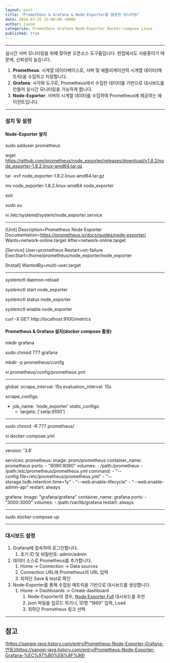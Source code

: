 ```yaml
---
layout: post
title: "Prometheus & Grafana & Node-Exporter를 활용한 모니터링"
date: 2024-07-25 15:00:00 +0900
author: jseom
categories: Prometheus Grafana Node-Exporter Docker-compose Linux
published: true
---
```


<hr />

실시간 서버 모니터링을 위해 찾아본 오픈소스 도구들입니다. 현업에서도 사용중이기 때문에, 신뢰성이 높습니다.

1. **Prometheus**: 시계열 데이터베이스로, 서버 및 애플리케이션의 시계열 데이터(매트릭)을 수집하고 저장합니다.
2. **Grafana**: 시각화 도구로, Prometheus에서 수집한 데이터를 기반으로 대시보드를 만들어 실시간 모니터링을 가능하게 합니다.
3. **Node-Exporter**: 서버의 시계열 데이터를 수집하여 Prometheus에 제공하는 에이전트입니다.

---

### 설치 및 설정

#### **Node-Exporter 설치**

  <!--Node-Exporter 다운로드 및 설치-->

sudo adduser prometheus

wget https://github.com/prometheus/node_exporter/releases/download/v1.8.2/node_exporter-1.8.2.linux-amd64.tar.gz

tar -xvf node_exporter-1.8.2.linux-amd64.tar.gz

mv node_exporter-1.8.2.linux-amd64 node_exporter

exit

  <!--Node-Exporter 시스템 서비스 등록-->

sudo su

vi /etc/systemd/system/node_exporter.service

---

[Unit]
Description=Prometheus Node Exporter
Documentation=https://prometheus.io/docs/guides/node-exporter/
Wants=network-online.target
After=network-online.target

[Service]
User=prometheus
Restart=on-failure
ExecStart=/home/prometheus/node_exporter/node_exporter

[Install]
WantedBy=multi-user.target

---

  <!--node_exporter 서비스 확인-->

systemctl daemon-reload

systemctl start node_exporter

systemctl status node_exporter

systemctl enable node_exporter

  <!--실행 여부 체크-->

curl -X GET http://localhost:9100/metrics

#### **Prometheus & Grafana 설치(docker compose 활용)**

  <!--Prometheus 설치 전 작업-->

mkdir grafana

sudo chmod 777 grafana

mkdir -p prometheus/conifg

vi prometheus/config/prometheus.yml

---

global:
scrape_interval: 15s
evaluation_interval: 15s

scrape_configs:

- job_name: 'node_exporter'
  static_configs:
  - targets: ['setip:9100']

---

sudo chmod -R 777 prometheus/

  <!--Prometheus 다운로드 및 설치-->

vi docker-compose.yml

---

version: '3.8'

services:
prometheus:
image: prom/prometheus
container_name: prometheus
ports: - "9090:9090"
volumes: - /path:/prometheus - /path:/etc/prometheus/prometheus.yml
command: - "--config.file=/etc/prometheus/prometheus.yml" - "--storage.tsdb.retention.time=1y" - "--web.enable-lifecycle" - "--web.enable-admin-api"
restart: always

grafana:
image: "grafana/grafana"
container_name: grafana
ports: - "3000:3000"
volumes: - /path:/var/lib/grafana
restart: always

---

sudo docker-compose up

---

### 대시보드 설정

1. Grafana에 접속하여 로그인합니다.
   1. 초기 ID 및 비밀번호: admin/admin
2. 데이터 소스로 Prometheus를 추가합니다.
   1. Home → Connection → Data sources
   2. Connection URL에 Prometheus의 URL 입력
   3. 최하단 Save & test로 확인
3. Node-Exporter를 통해 수집된 메트릭을 기반으로 대시보드를 생성합니다.
   1. Home → Dashboards → Create dashboard
      1. Node-Exporter의 경우, [Node Exporter Full](https://grafana.com/grafana/dashboards/1860-node-exporter-full/) 대시보드를 추천
      2. json 파일을 업로드 하거나, ID명 “1860” 입력, Load
      3. 최하단 Prometheus 링크 선택

---

## 참고

[https://sanggi-jayg.tistory.com/entry/Prometheus-Node-Exporter-Grafana-연동](https://sanggi-jayg.tistory.com/entry/Prometheus-Node-Exporter-Grafana-%EC%97%B0%EB%8F%99)

